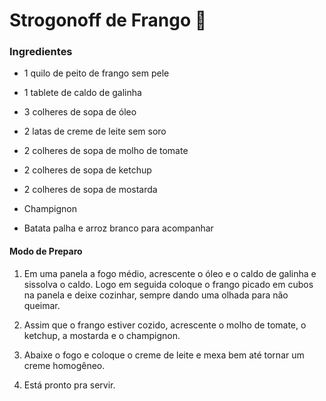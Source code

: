 # Strogonoff de Frango :chicken:

### Ingredientes

- 1 quilo de peito de frango sem pele

- 1 tablete de caldo de galinha

- 3 colheres de sopa de óleo

- 2 latas de creme de leite sem soro

- 2 colheres de sopa de molho de tomate

- 2 colheres de sopa de ketchup

- 2 colheres de sopa de mostarda

- Champignon

- Batata palha e arroz branco para acompanhar

#### Modo de Preparo

1. Em uma panela a fogo médio, acrescente o óleo e o caldo de galinha e sissolva o caldo. Logo em seguida coloque o frango picado em cubos na panela e deixe cozinhar, sempre dando uma olhada para não queimar.

2. Assim que o frango estiver cozido, acrescente o molho de tomate, o ketchup, a mostarda e o champignon.

3. Abaixe o fogo e coloque o creme de leite e mexa bem até tornar um creme homogêneo.

4. Está pronto pra servir.